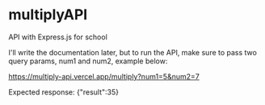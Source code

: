 # multiplyAPI
API with Express.js for school

I'll write the documentation later, but to run the API, make sure to pass two query params, num1 and num2, example below:

https://multiply-api.vercel.app/multiply?num1=5&num2=7

Expected response: {"result":35}
